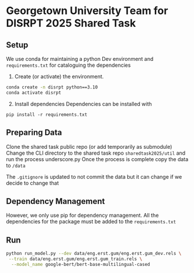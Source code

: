 # Georgetown University Team for DISRPT 2025 Shared Task

## Setup

We use conda for maintaining a python Dev environment and `requirements.txt` for cataloguing the dependencies
1. Create (or activate) the environment.
```bash
conda create -n disrpt python==3.10
conda activate disrpt
```

2. Install dependencies
Dependencies can be installed with
```
pip install -r requirements.txt
```

## Preparing Data
Clone the shared task public repo (or add temporarily as submodule)
Change the CLI directory to the shared task repo `sharedtask2025/util` and run the process underscore.py
Once the process is complete copy the data to `/data`

The `.gitignore` is updated to not commit the data but it can change if we decide to change that


## Dependency Management
However, we only use pip for dependency management.
All the dependencies for the package must be added to the `requirements.txt`


## Run
```bash
python run_model.py --dev data/eng.erst.gum/eng.erst.gum_dev.rels \
 --train data/eng.erst.gum/eng.erst.gum_train.rels \
  --model_name google-bert/bert-base-multilingual-cased 
```